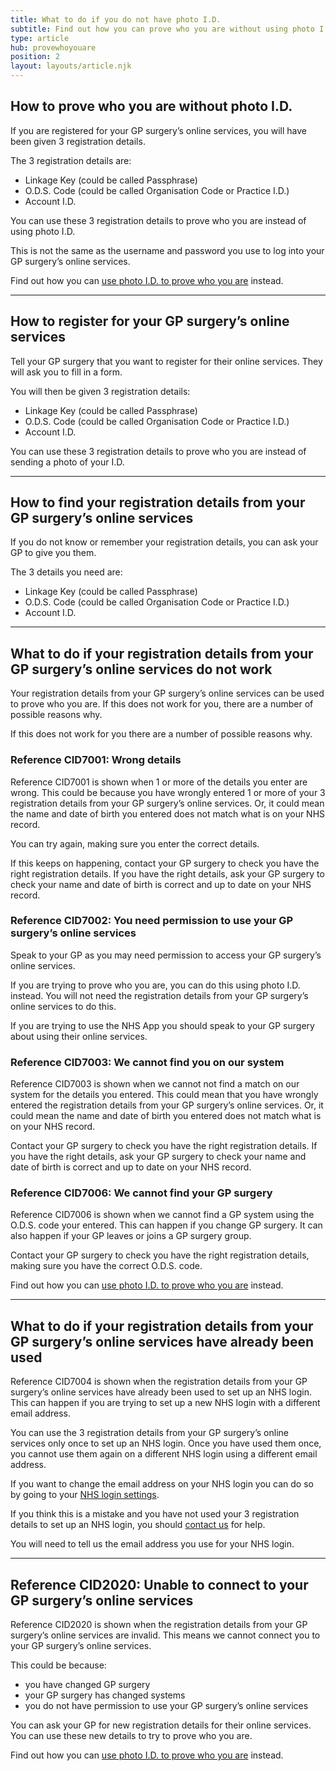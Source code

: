 ```yaml
---
title: What to do if you do not have photo I.D.
subtitle: Find out how you can prove who you are without using photo I.D.
type: article
hub: provewhoyouare
position: 2
layout: layouts/article.njk
---
```


## How to prove who you are without photo I.D.

If you are registered for your GP surgery’s online services, you will have been given 3 registration details.

The 3 registration details are:
* Linkage Key (could be called Passphrase)
* O.D.S. Code (could be called Organisation Code or Practice I.D.)
* Account I.D.

You can use these 3 registration details to prove who you are instead of using photo I.D.

This is not the same as the username and password you use to log into your GP surgery’s online services.

Find out how you can <a href="../withid">use photo I.D. to prove who you are</a> instead.

***

## How to register for your GP surgery’s online services

Tell your GP surgery that you want to register for their online services. They will ask you to fill in a form.

You will then be given 3 registration details:
* Linkage Key (could be called Passphrase)
* O.D.S. Code (could be called Organisation Code or Practice I.D.)
* Account I.D.

You can use these 3 registration details to prove who you are instead of sending a photo of your I.D.

***

## How to find your registration details from your GP surgery’s online services

If you do not know or remember your registration details, you can ask your GP to give you them.

The 3 details you need are:
* Linkage Key (could be called Passphrase)
* O.D.S. Code (could be called Organisation Code or Practice I.D.)
* Account I.D.

***

## What to do if your registration details from your GP surgery’s online services do not work

Your registration details from your GP surgery’s online services can be used to prove who you are. If this does not work for you, there are a number of possible reasons why.

If this does not work for you there are a number of possible reasons why.

### Reference CID7001: Wrong details

Reference CID7001 is shown when 1 or more of the details you enter are wrong. This could be because you have wrongly entered 1 or more of your 3 registration details from your GP surgery’s online services. Or, it could mean the name and date of birth you entered does not match what is on your NHS record.

You can try again, making sure you enter the correct details.

If this keeps on happening, contact your GP surgery to check you have the right registration details. If you have the right details, ask your GP surgery to check your name and date of birth is correct and up to date on your NHS record.

### Reference CID7002: You need permission to use your GP surgery’s online services

Speak to your GP as you may need permission to access your GP surgery’s online services.

If you are trying to prove who you are, you can do this using photo I.D. instead. You will not need the registration details from your GP surgery’s online services to do this.

If you are trying to use the NHS App you should speak to your GP surgery about using their online services.

### Reference CID7003: We cannot find you on our system

Reference CID7003 is shown when we cannot not find a match on our system for the details you entered. This could mean that you have wrongly entered the registration details from your GP surgery’s online services. Or, it could mean the name and date of birth you entered does not match what is on your NHS record.

Contact your GP surgery to check you have the right registration details. If you have the right details, ask your GP surgery to check your name and date of birth is correct and up to date on your NHS record.

### Reference CID7006: We cannot find your GP surgery

Reference CID7006 is shown when we cannot find a GP system using the O.D.S. code your entered. This can happen if you change GP surgery. It can also happen if your GP leaves or joins a GP surgery group.

Contact your GP surgery to check you have the right registration details, making sure you have the correct O.D.S. code.

Find out how you can <a href="../withid">use photo I.D. to prove who you are</a> instead.

***

## What to do if your registration details from your GP surgery’s online services have already been used

Reference CID7004 is shown when the registration details from your GP surgery’s online services have already been used to set up an NHS login. This can happen if you are trying to set up a new NHS login with a different email address.

You can use the 3 registration details from your GP surgery’s online services only once to set up an NHS login. Once you have used them once, you cannot use them again on a different NHS login using a different email address.

If you want to change the email address on your NHS login you can do so by going to your [NHS login settings](https://settings.login.nhs.uk/ "NHS login settings").

If you think this is a mistake and you have not used your 3 registration details to set up an NHS login, you should [contact us](/contact?error=CID7004 "contact us") for help.

You will need to tell us the email address you use for your NHS login.

***

## Reference CID2020: Unable to connect to your GP surgery’s online services

Reference CID2020 is shown when the registration details from your GP surgery’s online services are invalid. This means we cannot connect you to your GP surgery’s online services.

This could be because:
* you have changed GP surgery
* your GP surgery has changed systems
* you do not have permission to use your GP surgery’s online services

You can ask your GP for new registration details for their online services. You can use these new details to try to prove who you are.

Find out how you can <a href="../withid">use photo I.D. to prove who you are</a> instead.
